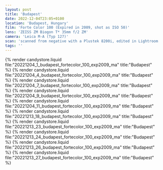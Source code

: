 ```yaml
---
layout: post
title: 'Budapest'
date: 2022-12-04T23:05+0100
location: 'Budapest, Hungary'
film: 'Forte Color 100 (Expired in 2009, shot as ISO 50)'
lens: 'ZEISS ZM Biogon T* 35mm f/2 ZM'
camera: 'Leica M-A (Typ 127)'
scan: 'scanned from negative with a Plustek 8200i, edited in Lightroom'
tags: ''
---
```


{% render candystore.liquid file:"20221204_1_budapest_fortecolor_100_exp2009_ma" title:"Budapest" %}
{% render candystore.liquid file:"20221204_4_budapest_fortecolor_100_exp2009_ma" title:"Budapest" %}
{% render candystore.liquid file:"20221204_7_budapest_fortecolor_100_exp2009_ma" title:"Budapest" %}
{% render candystore.liquid file:"20221204_9_budapest_fortecolor_100_exp2009_ma" title:"Budapest" %}
{% render candystore.liquid file:"20221204_11_budapest_fortecolor_100_exp2009_ma" title:"Budapest" %}
{% render candystore.liquid file:"20221213_18_budapest_fortecolor_100_exp2009_ma" title:"Budapest" %}
{% render candystore.liquid file:"20221213_23_budapest_fortecolor_100_exp2009_ma" title:"Budapest" %}
{% render candystore.liquid file:"20221213_24_budapest_fortecolor_100_exp2009_ma" title:"Budapest" %}
{% render candystore.liquid file:"20221213_26_budapest_fortecolor_100_exp2009_ma" title:"Budapest" %}
{% render candystore.liquid file:"20221213_27_budapest_fortecolor_100_exp2009_ma" title:"Budapest" %}
